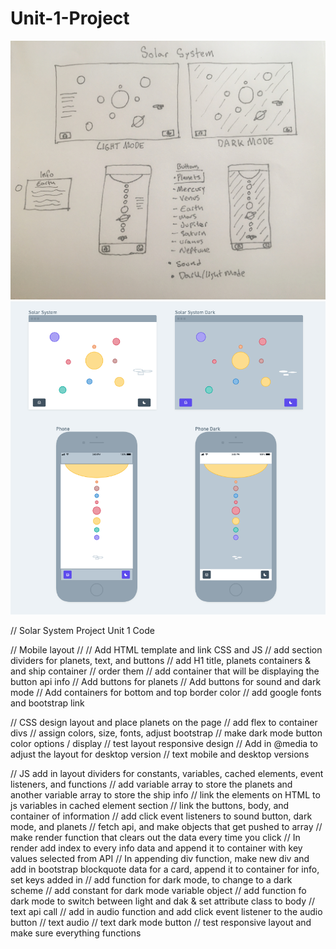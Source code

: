 # Unit-1-Project

![wireframDrawing](css/wireframe.jpg)
![Wireframe](css/Wireframe-solarsystem.png)


// Solar System Project Unit 1 Code 

// Mobile layout //
// Add HTML template and link CSS and JS
// add section dividers for planets, text, and buttons
// add H1 title, planets containers & and ship container // order them 
// add container that will be displaying the button api info
// Add buttons for planets
// Add buttons for sound and dark mode 
// Add containers for bottom and top border color
// add google fonts and bootstrap link 

// CSS design layout and place planets on the page
// add flex to container divs
// assign colors, size, fonts, adjust bootstrap 
// make dark mode button color options / display
// test layout responsive design 
// Add in @media to adjust the layout for desktop version 
// text mobile and desktop versions

// JS add in layout dividers for constants, variables, cached elements, event listeners, and functions 
// add variable array to store the planets and another variable array to store the ship info 
// link the elements on HTML to js variables in cached element section 
// link the buttons, body, and container of information 
// add click event listeners to sound button, dark mode, and planets
// fetch api, and make objects that get pushed to array
// make render function that clears out the data every time you click
// In render add index to every info data and append it to container with key values selected from API
// In appending div function, make new div and add in bootstrap blockquote data for a card, append it to container for info, set keys added in
// add function for dark mode, to change to a dark scheme
// add constant for dark mode variable object
// add function fo dark mode to switch between light and dak & set attribute class to body
// text api call 
// add in audio function and add click event listener to the audio button 
// text audio 
// text dark mode button 
// test responsive layout and make sure everything functions 








